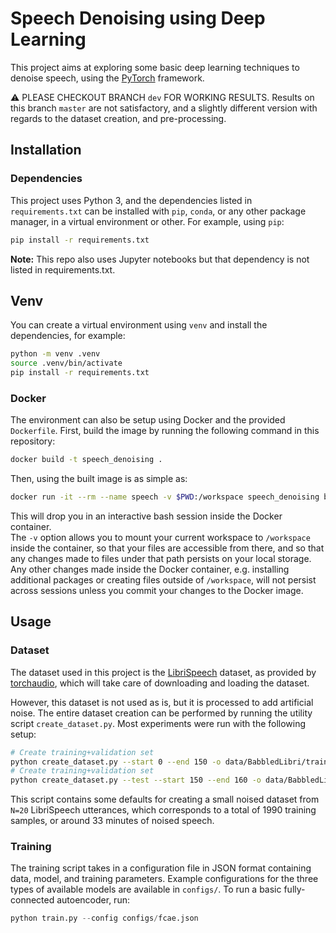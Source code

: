 # Speech Denoising using Deep Learning

This project aims at exploring some basic deep learning techniques to denoise speech,
using the [PyTorch](https://pytorch.org/) framework.

:warning: PLEASE CHECKOUT BRANCH `dev` FOR WORKING RESULTS.
Results on this branch `master` are not satisfactory, and a slightly
different version with regards to the dataset creation, and pre-processing.

## Installation

### Dependencies

This project uses Python 3, and the dependencies listed in `requirements.txt` can
be installed with `pip`, `conda`, or any other package manager, in a virtual environment
or other. For example, using `pip`:
```bash
pip install -r requirements.txt
```

**Note:** This repo also uses Jupyter notebooks but that dependency is not
listed in requirements.txt.

## Venv

You can create a virtual environment using `venv` and install the dependencies, for example:
```bash
python -m venv .venv
source .venv/bin/activate
pip install -r requirements.txt
```

### Docker

The environment can also be setup using Docker and the provided `Dockerfile`.
First, build the image by running the following command in this repository:
```bash
docker build -t speech_denoising .
```

Then, using the built image is as simple as:
```bash
docker run -it --rm --name speech -v $PWD:/workspace speech_denoising bash
```

This will drop you in an interactive bash session inside the Docker container.\
The `-v` option allows you to mount your current workspace to `/workspace`
inside the container, so that your files are accessible from there, and so that any
changes made to files under that path persists on your local storage. Any other changes
made inside the Docker container, e.g. installing additional packages or creating files
outside of `/workspace`, will not persist across sessions unless you commit your changes
to the Docker image.


## Usage

### Dataset

The dataset used in this project is the [LibriSpeech](https://www.openslr.org/12/) dataset,
as provided by [torchaudio](https://pytorch.org/audio/stable/_modules/torchaudio/datasets/librispeech.html),
which will take care of downloading and loading the dataset.

However, this dataset is not used as is, but it is processed to add artificial noise.
The entire dataset creation can be performed by running the utility script `create_dataset.py`.
Most experiments were run with the following setup:
```bash
# Create training+validation set
python create_dataset.py --start 0 --end 150 -o data/BabbledLibri/train
# Create training+validation set
python create_dataset.py --test --start 150 --end 160 -o data/BabbledLibri/test
```

This script contains some defaults for creating a small noised dataset from `N=20` LibriSpeech
utterances, which corresponds to a total of 1990 training samples, or around 33 minutes of noised
speech.

### Training

The training script takes in a configuration file in JSON format containing data, model, and
training parameters. Example configurations for the three types of available models are
available in `configs/`. To run a basic fully-connected autoencoder, run:
```python
python train.py --config configs/fcae.json
```

